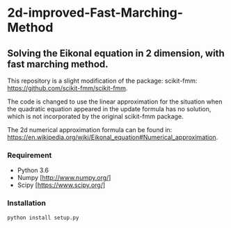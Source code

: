 # 2d-improved-Fast-Marching-Method
## Solving the Eikonal equation in 2 dimension, with fast marching method.

This repository is a slight modification of the package: scikit-fmm: 
https://github.com/scikit-fmm/scikit-fmm.


The code is changed to use the linear approximation for the situation when the quadratic equation appeared in the update formula has no solution, which is not incorporated by the original scikit-fmm package. 

The 2d numerical approximation formula can be found in:
https://en.wikipedia.org/wiki/Eikonal_equation#Numerical_approximation.

### Requirement
- Python 3.6
- Numpy [http://www.numpy.org/] 
- Scipy [https://www.scipy.org/]

### Installation
``` 
python install setup.py
```








